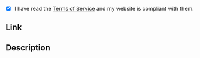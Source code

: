 
- [x] I have read the [Terms of Service](https://github.com/stovonson/lituk-register) and my website is compliant with them.

## Link
<!-- Link to your website -->

## Description
<!-- Description of your website. -->

